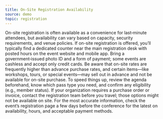 ```yaml
---
title: On-Site Registration Availability
source: demo
topic: registration
---
```

On-site registration is often available as a convenience for last‑minute attendees, but availability can vary based on capacity, security requirements, and venue policies. If on-site registration is offered, you’ll typically find a dedicated counter near the main registration desk with posted hours on the event website and mobile app. Bring a government‑issued photo ID and a form of payment; some events are cashless and accept only credit cards. Be aware that on-site rates are frequently higher than advance purchase rates, and certain items—like workshops, tours, or special events—may sell out in advance and not be available for on-site purchase. To speed things up, review the agenda beforehand, know which pass type you need, and confirm any eligibility (e.g., member status). If your organization requires a purchase order or invoice, contact the registration team before you travel; those options might not be available on site. For the most accurate information, check the event’s registration page a few days before the conference for the latest on availability, hours, and acceptable payment methods.
